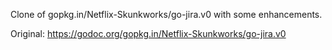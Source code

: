 Clone of gopkg.in/Netflix-Skunkworks/go-jira.v0 with some enhancements.

Original:
https://godoc.org/gopkg.in/Netflix-Skunkworks/go-jira.v0


